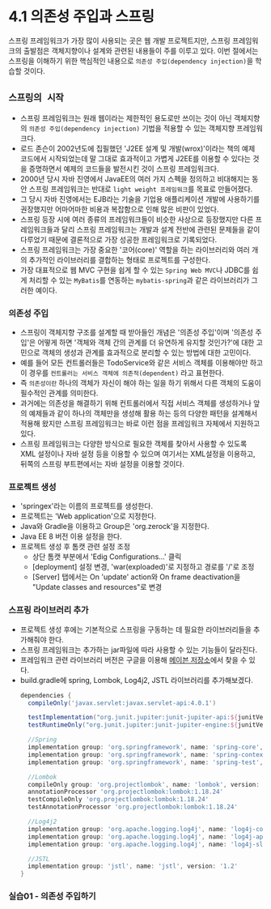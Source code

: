 # 4.1 의존성 주입과 스프링

스프링 프레임워크가 가장 많이 사용되는 곳은 웹 개발 프로젝트지만, 스프링 프레임워크의 출발점은 객체지향이나 설계와
관련된 내용들이 주를 이루고 있다. 이번 절에서는 스프링을 이해하기 위한 핵심적인 내용으로 
`의존성 주입(dependency injection)`을 학습할 것이다.

## `스프링의 시작`

- 스프링 프레임워크는 원래 웹이라는 제한적인 용도로만 쓰이는 것이 아닌 객체지향의 `의존성 주입(dependency injection)`
기법을 적용할 수 있는 객체지향 프레임워크다.
- 로드 존슨이 2002년도에 집필했던 'J2EE 설계 및 개발(wrox)'이라는 책의 예제 코드에서 시작되었는데 말 그대로 효과적이고
가볍게 J2EE를 이용할 수 있다는 것을 증명하면서 예제의 코드들을 발전시킨 것이 스프링 프레임워크다.
- 2000년 당시 자바 진영에서 JavaEE의 여러 가지 스펙을 정의하고 비대해지는 동안 스프링 프레임워크는 
반대로 `light weight 프레임워크`를 목표로 만들어졌다.
- 그 당시 자바 진영에서는 EJB라는 기술을 기업용 애플리케이션 개발에 사용하기를 권장했지만 어마어마한 비용과 복잡함으로 인해
많은 비판이 있었다.
- 스프링 등장 시에 여러 종류의 프레임워크들이 비슷한 사상으로 등장했지만 다른 프레임워크들과 달리 스프링 프레임워크는 개발과
설계 전반에 관련된 문제들을 같이 다루었기 때문에 결론적으로 가장 성공한 프레임워크로 기록되었다.
- 스프링 프레임워크는 가장 중요한 '코어(core)' 역할을 하는 라이브러리와 여러 개의 추가적인 라이브러리를 결합하는 형태로
프로젝트를 구성한다.
- 가장 대표적으로 웹 MVC 구현을 쉽게 할 수 있는 `Spring Web MVC`나 JDBC를 쉽게 처리할 수 있는 
`MyBatis`를 연동하는 `mybatis-spring`과 같은 라이브러리가 그러한 예이다.


### 의존성 주입
- 스프링이 객체지향 구조를 설계할 때 받아들인 개념은 '의존성 주입'이며 '의존성 주입'은 어떻게 하면 '객체와 객체 간의
관계를 더 유연하게 유지할 것인가?'에 대한 고민으로 객체의 생성과 관계를 효과적으로 분리할 수 있는 방법에 대한 고민이다.
- 예를 들어 모든 컨트롤러들은 TodoService와 같은 서비스 객체를 이용해야만 하고 이 경우를 `컨트롤러는 서비스 객체에 의존적(dependent)`
라고 표현한다.
- 즉 `의존성이란` 하나의 객체가 자신이 해야 하는 일을 하기 위해서 다른 객체의 도움이 필수적인 관계를 의미한다.
- 과거에는 의존성을 해결하기 위해 컨트롤러에서 직접 서비스 객체를 생성하거나 앞의 예제들과 같이 하나의 객체만을 생성해 활용
하는 등의 다양한 패턴을 설계해서 적용해 왔지만 스프링 프레임워크는 바로 이런 점을 프레임워크 자체에서 지원하고 있다.
- 스프링 프레임워크는 다양한 방식으로 필요한 객체를 찾아서 사용할 수 있도록 XML 설정이나 자바 설정 등을 이용할 수 있으며
여기서는 XML설정을 이용하고, 뒤쪽의 스프링 부트편에서는 자바 설정을 이용할 것이다.


### 프로젝트 생성
- 'springex'라는 이름의 프로젝트를 생성한다.
- 프로젝트는 'Web application'으로 지정한다.
- Java와 Gradle을 이용하고 Group은 'org.zerock'을 지정한다.
- Java EE 8 버전 이용 설정을 한다.
- 프로젝트 생성 후 톰캣 관련 설정 조정
  - 상단 톰캣 부분에서 'Edig Configurations...' 클릭
  - [deployment] 설정 변경, 'war(exploaded)'로 지정하고 경로를 '/'로 조정
  - [Server] 탭에서는 On 'update' action와 On frame deactivation을 "Update classes and resources"로 변경


### 스프링 라이브러리 추가
- 프로젝트 생성 후에는 기본적으로 스프링을 구동하는 데 필요한 라이브러리들을 추가해줘야 한다.
- 스프링 프레임워크는 추가하는 jar파일에 따라 사용할 수 있는 기능들이 달라진다.
- 프레임워크 관련 라이브러리 버전은 구글을 이용해 [메이븐 저장소](https://mvnrepository.com/)에서 찾을 수 있다.
- build.gradle에 spring, Lombok, Log4j2, JSTL 라이브러리를 추가해보겠다.
  ```groovy
  dependencies {
    compileOnly('javax.servlet:javax.servlet-api:4.0.1')
  
    testImplementation("org.junit.jupiter:junit-jupiter-api:${junitVersion}")
    testRuntimeOnly("org.junit.jupiter:junit-jupiter-engine:${junitVersion}")
  
    //Spring
    implementation group: 'org.springframework', name: 'spring-core', version: '5.3.19'
    implementation group: 'org.springframework', name: 'spring-context', version: '5.3.19'
    implementation group: 'org.springframework', name: 'spring-test', version: '5.3.19'
  
    //Lombok
    compileOnly group: 'org.projectlombok', name: 'lombok', version: '1.18.24'
    annotationProcessor 'org.projectlombok:lombok:1.18.24'
    testCompileOnly 'org.projectlombok:lombok:1.18.24'
    testAnnotationProcessor 'org.projectlombok:lombok:1.18.24'
  
    //Log4j2
    implementation group: 'org.apache.logging.log4j', name: 'log4j-core', version: '2.17.2'
    implementation group: 'org.apache.logging.log4j', name: 'log4j-api', version: '2.17.2'
    implementation group: 'org.apache.logging.log4j', name: 'log4j-slf4j-impl', version: '2.17.2'
  
    //JSTL
    implementation group: 'jstl', name: 'jstl', version: '1.2'
  }
  ```


### 실습01 - 의존성 주입하기
